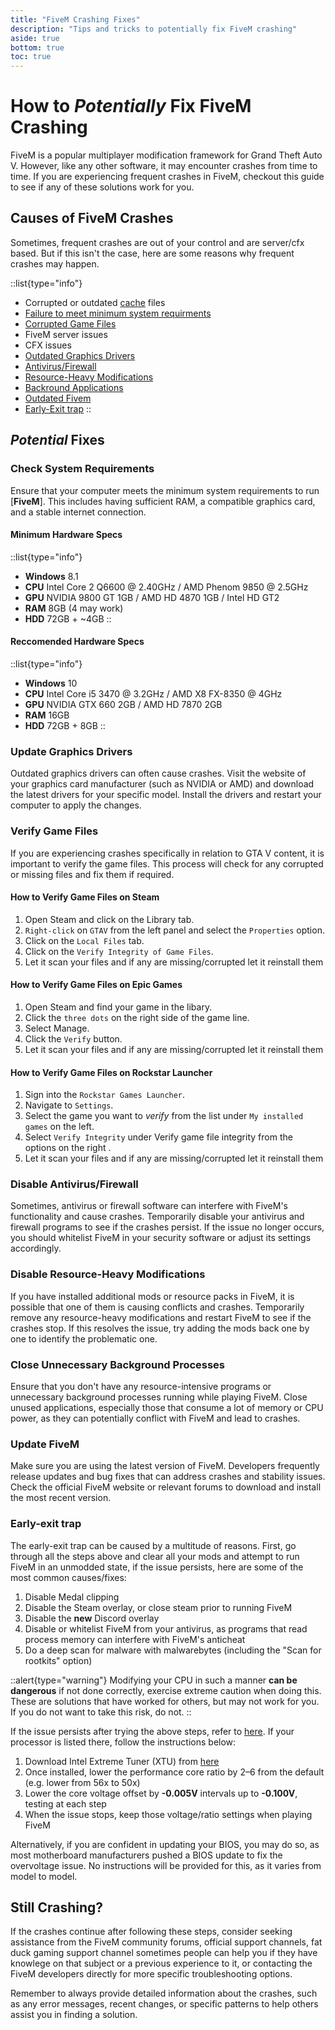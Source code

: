 ```yaml
---
title: "FiveM Crashing Fixes"
description: "Tips and tricks to potentially fix FiveM crashing"
aside: true
bottom: true
toc: true
---
```


# How to *Potentially* Fix FiveM Crashing

FiveM is a popular multiplayer modification framework for Grand Theft Auto V. However, like any other software, it may encounter crashes from time to time. If you are experiencing frequent crashes in FiveM, checkout this guide to see if any of these solutions work for you.

## Causes of FiveM Crashes

Sometimes, frequent crashes are out of your control and are server/cfx based. But if this isn't the case, here are some reasons why frequent crashes may happen.

::list{type="info"}
- Corrupted or outdated [cache](/server-docs/troubleshooting/how-to-clear-fivem-cache) files
- [Failure to meet minimum system requirments](#check-system-requirements)
- [Corrupted Game Files](#verify-game-files)
- FiveM server issues
- CFX issues
- [Outdated Graphics Drivers](#update-graphics-drivers)
- [Antivirus/Firewall](#disable-antivirusfirewall)
- [Resource-Heavy Modifications](#disable-resource-heavy-modifications)
- [Backround Applications](#close-unnecessary-background-processes)
- [Outdated Fivem](#update-fivem)
- [Early-Exit trap](#early-exit-trap)
::

## *Potential* Fixes

### Check System Requirements

Ensure that your computer meets the minimum system requirements to run [**FiveM**]. This includes having sufficient RAM, a compatible graphics card, and a stable internet connection.

#### Minimum Hardware Specs

::list{type="info"}
- **Windows** 8.1
- **CPU** Intel Core 2 Q6600 @ 2.40GHz / AMD Phenom 9850 @ 2.5GHz
- **GPU** NVIDIA 9800 GT 1GB / AMD HD 4870 1GB / Intel HD GT2
- **RAM** 8GB (4 may work)
- **HDD** 72GB + ~4GB
::

#### Reccomended Hardware Specs

::list{type="info"}
- **Windows** 10
- **CPU** Intel Core i5 3470 @ 3.2GHz / AMD X8 FX-8350 @ 4GHz
- **GPU** NVIDIA GTX 660 2GB / AMD HD 7870 2GB
- **RAM** 16GB
- **HDD** 72GB + 8GB
::

### Update Graphics Drivers

Outdated graphics drivers can often cause crashes. Visit the website of your graphics card manufacturer (such as NVIDIA or AMD) and download the latest drivers for your specific model. Install the drivers and restart your computer to apply the changes.

### Verify Game Files

If you are experiencing crashes specifically in relation to GTA V content, it is important to verify the game files. This process will check for any corrupted or missing files and fix them if required.

#### How to Verify Game Files on Steam

1. Open Steam and click on the Library tab.
2. `Right-click` on `GTAV` from the left panel and select the `Properties` option.
3. Click on the `Local Files` tab.
4. Click on the `Verify Integrity of Game Files`.
5. Let it scan your files and if any are missing/corrupted let it reinstall them

#### How to Verify Game Files on Epic Games
1. Open Steam and find your game in the libary.
2. Click the `three dots` on the right side of the game line.
3. Select Manage.
4. Click the `Verify` button.
5. Let it scan your files and if any are missing/corrupted let it reinstall them

#### How to Verify Game Files on Rockstar Launcher
1. Sign into the `Rockstar Games Launcher`.
2. Navigate to `Settings`.
3. Select the game you want to *verify* from the list under `My installed games` on the left.
4. Select `Verify Integrity` under Verify game file integrity from the options on the right .
5. Let it scan your files and if any are missing/corrupted let it reinstall them

### Disable Antivirus/Firewall

Sometimes, antivirus or firewall software can interfere with FiveM's functionality and cause crashes. Temporarily disable your antivirus and firewall programs to see if the crashes persist. If the issue no longer occurs, you should whitelist FiveM in your security software or adjust its settings accordingly.

### Disable Resource-Heavy Modifications

If you have installed additional mods or resource packs in FiveM, it is possible that one of them is causing conflicts and crashes. Temporarily remove any resource-heavy modifications and restart FiveM to see if the crashes stop. If this resolves the issue, try adding the mods back one by one to identify the problematic one.

### Close Unnecessary Background Processes

Ensure that you don't have any resource-intensive programs or unnecessary background processes running while playing FiveM. Close unused applications, especially those that consume a lot of memory or CPU power, as they can potentially conflict with FiveM and lead to crashes.

### Update FiveM

Make sure you are using the latest version of FiveM. Developers frequently release updates and bug fixes that can address crashes and stability issues. Check the official FiveM website or relevant forums to download and install the most recent version.


### Early-exit trap

The early-exit trap can be caused by a multitude of reasons. First, go through all the steps above and clear all your mods and attempt to run FiveM in an unmodded state, if the issue persists, here are some of the most common causes/fixes:
1. Disable Medal clipping
2. Disable the Steam overlay, or close steam prior to running FiveM
3. Disable the **new** Discord overlay
4. Disable or whitelist FiveM from your antivirus, as programs that read process memory can interfere with FiveM's anticheat
5. Do a deep scan for malware with malwarebytes (including the "Scan for rootkits" option)

::alert{type="warning"}
Modifying your CPU in such a manner **can be dangerous** if not done correctly, exercise extreme caution when doing this. These are solutions that have worked for others, but may not work for you. If you do not want to take this risk, do not.
::

If the issue persists after trying the above steps, refer to [here](https://www.zdnet.com/article/intel-chip-bug-faq-which-pcs-are-affected-how-to-get-the-patch-and-everything-else-you-need-to-know/). If your processor is listed there, follow the instructions below:

1. Download Intel Extreme Tuner (XTU) from [here](https://www.intel.com/content/www/us/en/download/17881/intel-extreme-tuning-utility-intel-xtu.html)  
2. Once installed, lower the performance core ratio by 2–6 from the default (e.g. lower from 56x to 50x)  
3. Lower the core voltage offset by **-0.005V** intervals up to **-0.100V**, testing at each step  
4. When the issue stops, keep those voltage/ratio settings when playing FiveM


Alternatively, if you are confident in updating your BIOS, you may do so, as most motherboard manufacturers pushed a BIOS update to fix the overvoltage issue. No instructions will be provided for this, as it varies from model to model.




## Still Crashing?

If the crashes continue after following these steps, consider seeking assistance from the FiveM community forums, official support channels, fat duck gaming support channel sometimes people can help you if they have knowlege on that subject or a previous experience to it, or contacting the FiveM developers directly for more specific troubleshooting options.

Remember to always provide detailed information about the crashes, such as any error messages, recent changes, or specific patterns to help others assist you in finding a solution.
